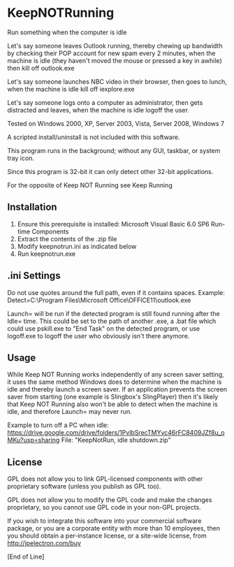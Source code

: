 # KeepNOTRunning

Run something when the computer is idle

Let's say someone leaves Outlook running, thereby chewing up bandwidth by checking their POP account for new spam every 2 minutes, when the machine is idle (they haven't moved the mouse or pressed a key in awhile) then kill off outlook.exe

Let's say someone launches NBC video in their browser, then goes to lunch, when the machine is idle kill off iexplore.exe

Let's say someone logs onto a computer as administrator, then gets distracted and leaves, when the machine is idle logoff the user.

Tested on Windows 2000, XP, Server 2003, Vista, Server 2008, Windows 7

A scripted install/uninstall is not included with this software.

This program runs in the background; without any GUI, taskbar, or system tray icon.

Since this program is 32-bit it can only detect other 32-bit applications.

For the opposite of Keep NOT Running see Keep Running

## Installation

1) Ensure this prerequisite is installed: Microsoft Visual Basic 6.0 SP6 Run-time Components
2) Extract the contents of the .zip file
3) Modify keepnotrun.ini as indicated below
4) Run keepnotrun.exe

## .ini Settings

Do not use quotes around the full path, even if it contains spaces.
Example: Detect=C:\Program Files\Microsoft Office\OFFICE11\outlook.exe

Launch= will be run if the detected program is still found running after the Idle= time.
This could be set to the path of another .exe, a .bat file which could use pskill.exe to "End Task" on the detected program, or use logoff.exe to logoff the user who obviously isn't there anymore.

## Usage

While Keep NOT Running works independently of any screen saver setting, it uses the same method Windows does to determine when the machine is idle and thereby launch a screen saver. If an application prevents the screen saver from starting (one example is Slingbox's SlingPlayer) then it's likely that Keep NOT Running also won't be able to detect when the machine is idle, and therefore Launch= may never run.

Example to turn off a PC when idle: https://drive.google.com/drive/folders/1PvlbSrecTMYvc46rFC8409JZf8u_oMKu?usp=sharing File: "KeepNotRun, idle shutdown.zip"

## License

GPL does not allow you to link GPL-licensed components with other proprietary software (unless you publish as GPL too).

GPL does not allow you to modify the GPL code and make the changes proprietary, so you cannot use GPL code in your non-GPL projects.

If you wish to integrate this software into your commercial software package, or you are a corporate entity with more than 10 employees, then you should obtain a per-instance license, or a site-wide license, from http://jpelectron.com/buy

[End of Line]
